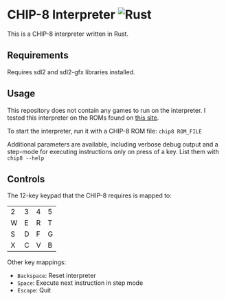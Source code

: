 # CHIP-8 Interpreter ![Rust](https://github.com/alex0809/chip8-rust/workflows/Rust/badge.svg)

This is a CHIP-8 interpreter written in Rust.

## Requirements

Requires sdl2 and sdl2-gfx libraries installed.

## Usage

This repository does not contain any games to run on the interpreter.
I tested this interpreter on the ROMs found on [this site](https://www.zophar.net/pdroms/chip8.html).

To start the interpreter, run it with a CHIP-8 ROM file:
`chip8 ROM_FILE`

Additional parameters are available, including verbose debug output and 
a step-mode for executing instructions only on press of a key. List them with
`chip8 --help`

## Controls
The 12-key keypad that the CHIP-8 requires is mapped to:

| | | | |
| --- | --- | --- | --- |
| 2 | 3 | 4 | 5 |
| W | E | R | T |
| S | D | F | G |
| X | C | V | B |

Other key mappings:
* `Backspace`: Reset interpreter
* `Space`: Execute next instruction in step mode
* `Escape`: Quit
